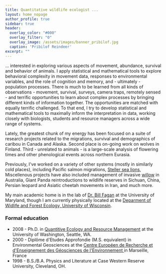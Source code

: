 ```yaml
---
title: Quantitative wildlife ecologist ...
layout: home_nopage
author_profile: true
sidebar: true
header:
  overlay_color: "#000"
  overlay_filter: "0"
  overlay_image: /assets/images/banner_pribilof.jpg
  caption: 'Pribilof Reindeer'
excerpt: ""
---
```


... interested in exploring various aspects of movement, abundance, survival and behavior of animals.  I apply statistical and mathematical tools to explore behavioral complexity in movement data, responses to environmental variables, and the role of cognition and memory, and - ultimately - population processes.  There is much to be learned from all kinds of observations - movement, survival, surveys, camera traps, remotely sensed - and terrific opportunities to learn about complex processes by bringing different kinds of information together.  The opportunities are matched with equally terrific challenged. To that end, I try to develop statistical and mathematical tools to maximally inform the interpretation in data, working closely with biologists, students and resource managers across a wide range of systems.

Lately, the greatest chunk of my energy has been focused on a suite of research projects related to the migrations, survival and demographics of caribou in Canada and Alaska.  Second place is on-going work on wolves in Finland.  Third - unrelated to animals - is a large-scale analysis of flowering times and other phenological events across northern Eurasia. 

Previously, I've worked on a variety of other systems (mostly in similarly cold places), including Pacific salmon migrations, [Steller sea lions](https://terpconnect.umd.edu/~egurarie/webprojects/2005_raykokegallery/sivuchi/sivuchi.html#sivuchi01),  Miscellenous projects have also included management of invasive [willow](https://en.wikipedia.org/wiki/Salix_cinerea) in Australia, Giant Panda reintroductions to wildlife reserves in Sichuan, China, Persian leopard and Asiatic cheetah movements in Iran, and much more.

My main academic home is in the lab of [Dr. Bill Fagan](www.clfs.umd.edu/biology/faganlab) at the University of Maryland, though I am currently physically located at the [Deparment of Widlife and Forest Ecology, University of Wisconsin](https://forestandwildlifeecology.wisc.edu/).

### Formal education

- 2008 - Ph.D. in [Quantitive Ecology and Resource Management](https://quantitative.uw.edu/graduate/degree-programs/) at the University of Washington, Seattle, WA.  
- 2000 - Diplôme d'Etudes Approfondie (M.S. equivalent) in Environmental Geosciences at the [Centre Européen de Recherche et d'Enseignement des Géosciences de l'Environnement ](https://www.cerege.fr/fr) in Marseille, France
- 1998 - B.S./B.A. Physics and Literature at Case Western Reserve University, Cleveland, OH. 
